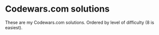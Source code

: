 # Codewars.com solutions

These are my Codewars.com solutions. Ordered by level of difficulty (8 is easiest).
